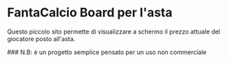 # FantaCalcio Board per l'asta

Questo piccolo sito permette di visualizzare a schermo il prezzo attuale del giocatore posto all'asta. 

### N.B: è un progetto semplice pensato per un uso non commerciale
